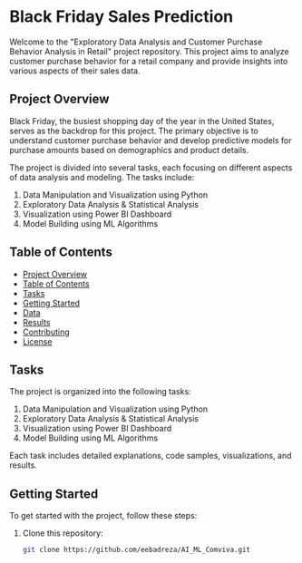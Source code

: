 # Black Friday Sales Prediction

Welcome to the "Exploratory Data Analysis and Customer Purchase Behavior Analysis in Retail" project repository. This project aims to analyze customer purchase behavior for a retail company and provide insights into various aspects of their sales data.

## Project Overview

Black Friday, the busiest shopping day of the year in the United States, serves as the backdrop for this project. The primary objective is to understand customer purchase behavior and develop predictive models for purchase amounts based on demographics and product details.

The project is divided into several tasks, each focusing on different aspects of data analysis and modeling. The tasks include:

1. Data Manipulation and Visualization using Python
2. Exploratory Data Analysis & Statistical Analysis
3. Visualization using Power BI Dashboard
4. Model Building using ML Algorithms

## Table of Contents

- [Project Overview](#project-overview)
- [Table of Contents](#table-of-contents)
- [Tasks](#tasks)
- [Getting Started](#getting-started)
- [Data](#data)
- [Results](#results)
- [Contributing](#contributing)
- [License](#license)

## Tasks

The project is organized into the following tasks:

1. Data Manipulation and Visualization using Python
2. Exploratory Data Analysis & Statistical Analysis
3. Visualization using Power BI Dashboard
4. Model Building using ML Algorithms

Each task includes detailed explanations, code samples, visualizations, and results.

## Getting Started

To get started with the project, follow these steps:

1. Clone this repository:

   ```bash
   git clone https://github.com/eebadreza/AI_ML_Comviva.git

